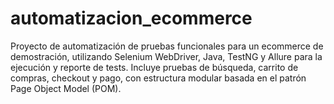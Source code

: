 # automatizacion_ecommerce
Proyecto de automatización de pruebas funcionales para un ecommerce de demostración, utilizando Selenium WebDriver, Java, TestNG y Allure para la ejecución y reporte de tests. Incluye pruebas de búsqueda, carrito de compras, checkout y pago, con estructura modular basada en el patrón Page Object Model (POM).
